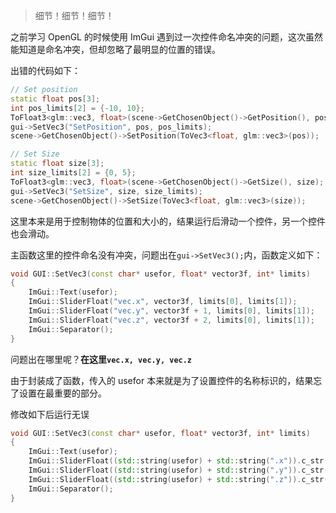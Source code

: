 
> 细节！细节！细节！

之前学习 OpenGL 的时候使用 ImGui 遇到过一次控件命名冲突的问题，这次虽然能知道是命名冲突，但却忽略了最明显的位置的错误。

出错的代码如下：

```cpp
// Set position
static float pos[3];
int pos_limits[2] = {-10, 10};
ToFloat3<glm::vec3, float>(scene->GetChosenObject()->GetPosition(), pos);
gui->SetVec3("SetPosition", pos, pos_limits);
scene->GetChosenObject()->SetPosition(ToVec3<float, glm::vec3>(pos));

// Set Size
static float size[3];
int size_limits[2] = {0, 5};
ToFloat3<glm::vec3, float>(scene->GetChosenObject()->GetSize(), size);
gui->SetVec3("SetSize", size, size_limits);
scene->GetChosenObject()->SetSize(ToVec3<float, glm::vec3>(size));
```

这里本来是用于控制物体的位置和大小的，结果运行后滑动一个控件，另一个控件也会滑动。

主函数这里的控件命名没有冲突，问题出在`gui->SetVec3();`内，函数定义如下：

```cpp
void GUI::SetVec3(const char* usefor, float* vector3f, int* limits)
{
	ImGui::Text(usefor);
	ImGui::SliderFloat("vec.x", vector3f, limits[0], limits[1]);
	ImGui::SliderFloat("vec.y", vector3f + 1, limits[0], limits[1]);
	ImGui::SliderFloat("vec.z", vector3f + 2, limits[0], limits[1]);
	ImGui::Separator();
}
```

问题出在哪里呢？**在这里`vec.x, vec.y, vec.z`**

由于封装成了函数，传入的 usefor 本来就是为了设置控件的名称标识的，结果忘了设置在最重要的部分。

修改如下后运行无误

```cpp
void GUI::SetVec3(const char* usefor, float* vector3f, int* limits)
{
	ImGui::Text(usefor);
	ImGui::SliderFloat((std::string(usefor) + std::string(".x")).c_str(), vector3f, limits[0], limits[1]);
	ImGui::SliderFloat((std::string(usefor) + std::string(".y")).c_str(), vector3f + 1, limits[0], limits[1]);
	ImGui::SliderFloat((std::string(usefor) + std::string(".z")).c_str(), vector3f + 2, limits[0], limits[1]);
	ImGui::Separator();
}
```


